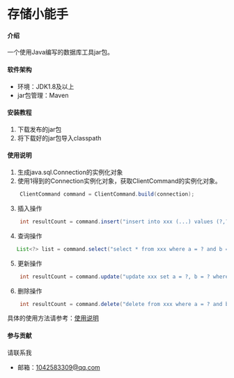 # 存储小能手

#### 介绍
一个使用Java编写的数据库工具jar包。

#### 软件架构
- 环境：JDK1.8及以上
- jar包管理：Maven


#### 安装教程

1. 下载发布的jar包
2. 将下载好的jar包导入classpath

#### 使用说明

1.  生成java.sql.Connection的实例化对象
2.  使用1得到的Connection实例化对象，获取ClientCommand的实例化对象。
``` java
    ClientCommand command = ClientCommand.build(connection);
```
3.  插入操作
``` java
    int resultCount = command.insert("insert into xxx (...) values (?,?,?...)", new Objcet[]{...}).execute().toResultCount();
```
4.  查询操作
``` java
   List<?> list = command.select("select * from xxx where a = ? and b = ?", new Object[]{a, b}).execute().toList();
```
5.  更新操作
``` java
    int resultCount = command.update("update xxx set a = ?, b = ? where c = ?", new Object[]{a, b, c}).execute().toResultCount();
```
6.  删除操作
``` java
    int resultCount = command.delete("delete from xxx where a = ? and b = ?", new Object[]{a, b}).execute().toResultCount();
```
具体的使用方法请参考：[使用说明](description.md)

#### 参与贡献
请联系我
- 邮箱：1042583309@qq.com